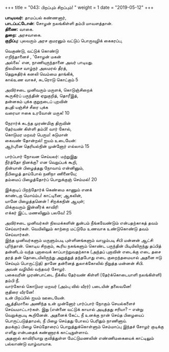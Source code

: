 ﻿+++
title = "043: பிறப்பும் சிறப்பும்!  "
weight = 1
date = "2019-05-12"
+++

**பாடியவர்:** தாமப்பல் கண்ணனார்,  
**பாடப்பட்டோன்:** சோழன் நலங்கிள்ளி தம்பி மாவளத்தான்.  
**திணை:** வாகை.  
**துறை:** அரசவாகை.  
**குறிப்பு:** புலவரும் அரச குமரனும் வட்டுப் பொருவுழிக் கைகரப்ப,  
  
வெகுண்டு, வட்டுக் கொண்டு  
எறிந்தானைச் , 'சோழன் மகன்  
அல்லை' என, நாணியுருந்தானை அவர் பாடியது.  
நிலமிசை வாழ்நர் அலமரல் தீரத்,  
தெறுகதிர்க் கனலி வெம்மை தாங்கிக்,  
கால்உண வாகச், சுடரொடு கொட்கும் 5  
  
அவிர்சடை முனிவரும் மருளக், கொடுஞ்சிறைக்  
கூருகிர்ப் பருந்தின் ஏறுகுறித், தொரீஇத்,  
தன்னகம் புக்க குறுநடைப் புறவின்  
தபுதி யஞ்சிச் சீரை புக்க  
வரையா ஈகை உரவோன் மருக! 10  
  
நேரார்க் கடந்த முரண்மிகு திருவின்  
தேர்வண் கிள்ளி தம்பி! வார் கோல்,  
கொடுமர மறவர் பெரும! கடுமான்  
கைவண் தோன்றல்! ஐயம் உடையேன்:  
ஆர்புனை தெரியல்நின் முன்னோர் எல்லாம் 15  
  
பார்ப்பார் நோவன செய்யலர்: மற்றுஇது  
நீர்த்தோ நினக்கு? என வெறுப்பக் கூறி,  
நின்யான் பிழைத்தது நோவாய் என்னினும்,  
நீபிழைத் தாய்போல் நனிநா ணினையே;  
தம்மைப் பிழைத்தோர்ப் பொறுக்குஞ் செம்மல்! 20  
  
இக்குடிப் பிறந்தோர்க் கெண்மை காணும் எனக்  
காண்டகு மொய்ம்ப! காட்டினை; ஆகலின்,  
யானே பிழைத்தனென் ! சிறக்கநின் ஆயுள்;  
மிக்குவரும் இன்னீர்க் காவிரி  
எக்கர் இட்ட மணலினும் பலவே! 25  
  
அவிர்சடை முனிவர்கள் நிலமக்களின் துன்பம் நீங்கவேண்டும் என்பதற்காகத் தவம் செய்வார்கள். வெயிலிலும் காற்றை மட்டுமே உணவாக உண்டுகொண்டு தவம் செய்வார்கள்.  
இந்த முனிவர்களும் மருளும்படி புள்ளினங்களும் வாழும்படி சிபி மன்னன் ஆட்சி புரிந்தான். கொடிய சிறகும், கூரிய நகங்களும் கொண்ட பருந்தின் பிடியிலிருந்து தப்பித் தன்னிடம் வந்த புறாவைக் காப்பாற்றுவதற்காக (அந்தப் புறாவின் எடைக்கு எடை தசை தரத் தன் தொடையிலிருந்து அறுத்துத் தந்தபோது எடை குறைந்தமையால் அதனை ஈடு செய்யும் பொருட்டுத்) தானே தன்னைத் துலாக்கோலில் நிறுத்த மன்னன் சிபி.  
அவன் வழியில் வந்தவர் சோழர்.  
பகைவரின் முரண்பாட்டை நீக்கிய தேர்வண் கிள்ளி (தேர்க்கொடையாளி நலங்கிள்ளி) தம்பி நீ.  
வார்கோல் கொடுமர மறவர் (அம்பு வில் வீரர்) படையின் தலைவனே!  
குதிரை வீரனே!  
உன் பிறப்பில் ஐயம் ஊடையேன்.  
ஆத்திமாலை அணிந்த உன் முன்னோர் பார்ப்பார் நோகும் செயல்களைச் செய்யமாட்டார்கள். இது (என்னை வட்டுக் காயால் அடித்தது சரியா? – என்று வெறுக்குபடி கூறினேன். அதனைக் கேட்ட நீ உனக்கு நான் செய்த பிழையைப் பொருட்படுத்தாமல், நீ பிழை செய்தது போலப் பெரிதும் நாணினாய்.  
தமக்குப் பிழை செய்தோரைப் பொறுத்துக்கொள்ளும் செம்மாப்பு இந்தச் சோழர் குடிக்கு எளிது என்பதைக் கண்ணாரக் காட்டிநுள்ளாய்.  
அதனால் காவிரியாறு குவித்துள்ள மேட்டுமணலின் எண்ணிமகையைக் காட்டிலும் பல்லாண்டு வாழ்வாயாக.  
